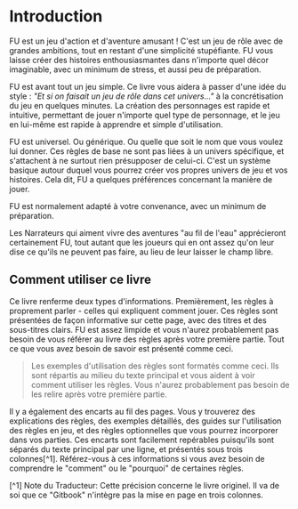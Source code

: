 # Introduction

FU est un jeu d'action et d'aventure amusant ! C'est un jeu de rôle avec de grandes ambitions, tout en restant d'une simplicité stupéfiante. FU vous laisse créer des histoires enthousiasmantes dans n'importe quel décor imaginable, avec un minimum de stress, et aussi peu de préparation.

FU est avant tout un jeu simple. Ce livre vous aidera à passer d'une idée du style : *"Et si on faisait un jeu de rôle dans cet univers..."* à la concrétisation du jeu en quelques minutes. La création des personnages est rapide et intuitive, permettant de jouer n'importe quel type de personnage, et le jeu en lui-même est rapide à apprendre et simple d'utilisation.

FU est universel. Ou générique. Ou quelle que soit le nom que vous voulez lui donner. Ces règles de base ne sont pas liées à un univers spécifique, et s'attachent à ne surtout rien présupposer de celui-ci. C'est un système basique autour duquel vous pourrez créer vos propres univers de jeu et vos histoires. Cela dit, FU a quelques préférences concernant la manière de jouer.

FU est normalement adapté à votre convenance, avec un minimum de préparation.

Les Narrateurs qui aiment vivre des aventures "au fil de l'eau" apprécieront certainement FU, tout autant que les joueurs qui en ont assez qu'on leur dise ce qu'ils ne peuvent pas faire, au lieu de leur laisser le champ libre.

## Comment utiliser ce livre

Ce livre renferme deux types d'informations. Premièrement, les règles à proprement parler - celles qui expliquent comment jouer. Ces règles sont présentées de façon informative sur cette page, avec des titres et des sous-titres clairs. FU est assez limpide et vous n'aurez probablement pas besoin de vous référer au livre des règles après votre première partie. Tout ce que vous avez besoin de savoir est présenté comme ceci.

> Les exemples d'utilisation des règles sont formatés comme ceci. Ils sont répartis au milieu du texte principal et vous aident à voir comment utiliser les règles. Vous n'aurez probablement pas besoin de les relire après votre première partie.

Il y a également des encarts au fil des pages. Vous y trouverez des explications des règles, des exemples détaillés, des guides sur l'utilisation des règles en jeu, et des règles optionnelles que vous pourrez incorporer dans vos parties. Ces encarts sont facilement repérables puisqu'ils sont séparés du texte principal par une ligne, et présentés sous trois colonnes[^1]. Référez-vous à ces informations si vous avez besoin de comprendre le "comment" ou le "pourquoi" de certaines règles.

[^1] Note du Traducteur: Cette précision concerne le livre originel. Il va de soi que ce "Gitbook" n'intègre pas la mise en page en trois colonnes.
